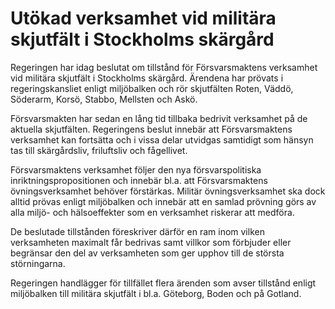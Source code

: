 # Utökad verksamhet vid militära skjutfält i Stockholms skärgård

Regeringen har idag beslutat om tillstånd för Försvarsmaktens verksamhet vid militära skjutfält i Stockholms skärgård. Ärendena har prövats i regeringskansliet enligt miljöbalken och rör skjutfälten Roten, Väddö, Söderarm, Korsö, Stabbo, Mellsten och Askö.

Försvarsmakten har sedan en lång tid tillbaka bedrivit verksamhet på de aktuella skjutfälten. Regeringens beslut innebär att Försvarsmaktens verksamhet kan fortsätta och i vissa delar utvidgas samtidigt som hänsyn tas till skärgårdsliv, friluftsliv och fågellivet.

Försvarsmaktens verksamhet följer den nya försvarspolitiska inriktningspropositionen och innebär bl.a. att Försvarsmaktens övningsverksamhet behöver förstärkas. Militär övningsverksamhet ska dock alltid prövas enligt miljöbalken och innebär att en samlad prövning görs av alla miljö- och hälsoeffekter som en verksamhet riskerar att medföra.

De beslutade tillstånden föreskriver därför en ram inom vilken verksamheten maximalt får bedrivas samt villkor som förbjuder eller begränsar den del av verksamheten som ger upphov till de största störningarna.

Regeringen handlägger för tillfället flera ärenden som avser tillstånd enligt miljöbalken till militära skjutfält i bl.a. Göteborg, Boden och på Gotland.
